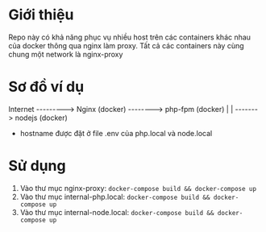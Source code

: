 # Giới thiệu
Repo này có khả năng phục vụ nhiều host trên các containers khác nhau của docker thông qua nginx làm proxy. Tất cả các containers này cùng chung một network là nginx-proxy

# Sơ đồ ví dụ

Internet ---------> Nginx (docker) --------> php-fpm (docker)
                         |
                         |
                         -------> nodejs (docker)
- hostname được đặt ở file .env của php.local và node.local

# Sử dụng
1. Vào thư mục nginx-proxy: `docker-compose build && docker-compose up`
2. Vào thư mục internal-php.local: `docker-compose build && docker-compose up`
2. Vào thư mục internal-node.local: `docker-compose build && docker-compose up`
